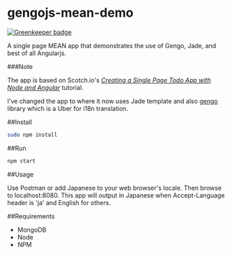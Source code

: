gengojs-mean-demo
===============

[![Greenkeeper badge](https://badges.greenkeeper.io/iwatakeshi/gengojs-mean-demo.svg)](https://greenkeeper.io/)

A single page MEAN app that demonstrates the use of Gengo, Jade, and best of all Angularjs.


###Note

The app is based on Scotch.io's [*Creating a Single Page Todo App with Node and Angular*](http://scotch.io/tutorials/javascript/creating-a-single-page-todo-app-with-node-and-angular) tutorial.

I've changed the app to where it now uses Jade template and also [gengo](https://github.com/iwatakeshi/gengojs) library which is a Uber for i18n translation.

##Install

```bash
sudo npm install
```

##Run

```bash
npm start
```
##Usage

Use Postman or add Japanese to your web browser's locale. Then browse to localhost:8080.
This app will output in Japanese when Accept-Language header is 'ja' and English for others.

##Requirements

* MongoDB
* Node
* NPM
